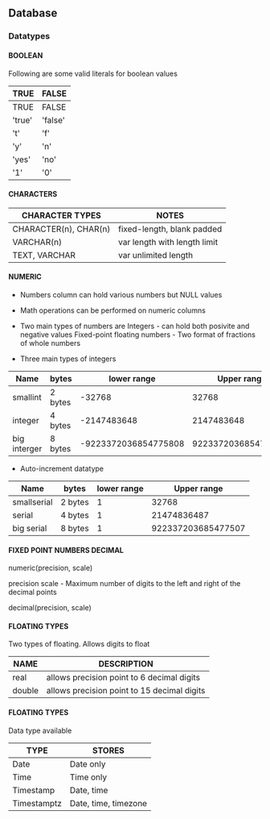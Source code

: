 ## Database 

### Datatypes

#### BOOLEAN

Following are some valid literals for boolean values

| TRUE        | FALSE       |
| ----------- | ----------- |
| TRUE        | FALSE       |
| 'true'      | 'false'     |
| 't'         | 'f'         |
| 'y'         | 'n'         |
| 'yes'       | 'no'        |
| '1'         | '0'         |

#### CHARACTERS


| CHARACTER TYPES           | NOTES                        |
| ------------------------- | ---------------------------- |
| CHARACTER(n), CHAR(n)     | fixed-length, blank padded   |
| VARCHAR(n)                | var length with length limit |
| TEXT, VARCHAR             | var unlimited length         |

#### NUMERIC

- Numbers column can hold various numbers but NULL values
- Math operations can be performed on numeric columns
- Two main types of numbers are
  Integers - can hold both posivite and negative values
  Fixed-point floating numbers  - Two format of fractions of whole numbers

- Three main types of integers


| Name         | bytes       | lower range             | Upper range         |
| ------------ | ----------- | ----------------------- | ------------------- |
| smallint     | 2 bytes     | -32768                  | 32768               |
| integer      | 4 bytes     | -2147483648             | 2147483648          |
| big interger | 8 bytes     | -9223372036854775808    | 9223372036854775807 |


- Auto-increment datatype

| Name         | bytes       | lower range | Upper range         |
| ------------ | ----------- | ----------- | ------------------- |
| smallserial  | 2 bytes     | 1           | 32768               |
| serial       | 4 bytes     | 1           | 21474836487         |
| big serial   | 8 bytes     | 1           | 922337203685477507  |


#### FIXED POINT NUMBERS DECIMAL

numeric(precision, scale)

precision scale - Maximum number of digits to the left and right of the decimal points


decimal(precision, scale)


#### FLOATING TYPES

Two types of floating. Allows digits to float

| NAME   | DESCRIPTION                                 |
| ------ | ------------------------------------------- |
| real   | allows precision point to 6 decimal digits  |
| double | allows precision point to 15 decimal digits |


#### FLOATING TYPES

Data type available

| TYPE        | STORES                  |
| ----------- | ----------------------- | 
| Date        | Date only               |
| Time        | Time only               |
| Timestamp   | Date, time              |
| Timestamptz | Date, time, timezone    |